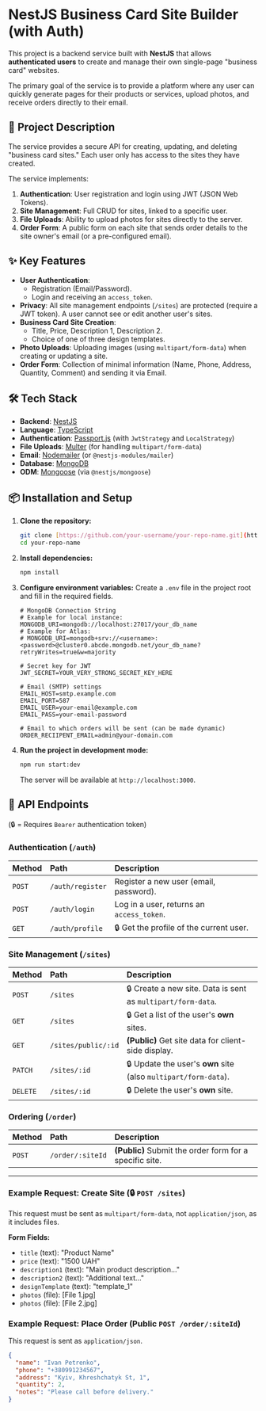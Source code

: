 # NestJS Business Card Site Builder (with Auth)

This project is a backend service built with **NestJS** that allows **authenticated users** to create and manage their own single-page "business card" websites.

The primary goal of the service is to provide a platform where any user can quickly generate pages for their products or services, upload photos, and receive orders directly to their email.

## 🚀 Project Description

The service provides a secure API for creating, updating, and deleting "business card sites." Each user only has access to the sites they have created.

The service implements:
1.  **Authentication**: User registration and login using JWT (JSON Web Tokens).
2.  **Site Management**: Full CRUD for sites, linked to a specific user.
3.  **File Uploads**: Ability to upload photos for sites directly to the server.
4.  **Order Form**: A public form on each site that sends order details to the site owner's email (or a pre-configured email).

## ✨ Key Features

* **User Authentication**:
    * Registration (Email/Password).
    * Login and receiving an `access_token`.
* **Privacy**: All site management endpoints (`/sites`) are protected (require a JWT token). A user cannot see or edit another user's sites.
* **Business Card Site Creation**:
    * Title, Price, Description 1, Description 2.
    * Choice of one of three design templates.
* **Photo Uploads**: Uploading images (using `multipart/form-data`) when creating or updating a site.
* **Order Form**: Collection of minimal information (Name, Phone, Address, Quantity, Comment) and sending it via Email.

## 🛠 Tech Stack

* **Backend**: [NestJS](https://nestjs.com/)
* **Language**: [TypeScript](https://www.typescriptlang.org/)
* **Authentication**: [Passport.js](https://www.passportjs.org/) (with `JwtStrategy` and `LocalStrategy`)
* **File Uploads**: [Multer](https://github.com/expressjs/multer) (for handling `multipart/form-data`)
* **Email**: [Nodemailer](https://nodemailer.com/) (or `@nestjs-modules/mailer`)
* **Database**: [MongoDB](https://www.mongodb.com/)
* **ODM**: [Mongoose](https://mongoosejs.com/) (via `@nestjs/mongoose`)

## 📦 Installation and Setup

1.  **Clone the repository:**
    ```bash
    git clone [https://github.com/your-username/your-repo-name.git](https://github.com/your-username/your-repo-name.git)
    cd your-repo-name
    ```

2.  **Install dependencies:**
    ```bash
    npm install
    ```

3.  **Configure environment variables:**
    Create a `.env` file in the project root and fill in the required fields.

    ```.env
    # MongoDB Connection String
    # Example for local instance:
    MONGODB_URI=mongodb://localhost:27017/your_db_name
    # Example for Atlas:
    # MONGODB_URI=mongodb+srv://<username>:<password>@cluster0.abcde.mongodb.net/your_db_name?retryWrites=true&w=majority

    # Secret key for JWT
    JWT_SECRET=YOUR_VERY_STRONG_SECRET_KEY_HERE

    # Email (SMTP) settings
    EMAIL_HOST=smtp.example.com
    EMAIL_PORT=587
    EMAIL_USER=your-email@example.com
    EMAIL_PASS=your-email-password

    # Email to which orders will be sent (can be made dynamic)
    ORDER_RECIIPENT_EMAIL=admin@your-domain.com
    ```

4.  **Run the project in development mode:**
    ```bash
    npm run start:dev
    ```
    The server will be available at `http://localhost:3000`.

## 📖 API Endpoints

(🔒 = Requires `Bearer` authentication token)

### Authentication (`/auth`)

| Method | Path | Description |
| :--- | :--- | :--- |
| `POST` | `/auth/register` | Register a new user (email, password). |
| `POST` | `/auth/login` | Log in a user, returns an `access_token`. |
| `GET` | `/auth/profile` | 🔒 Get the profile of the current user. |

### Site Management (`/sites`)

| Method | Path | Description |
| :--- | :--- | :--- |
| `POST` | `/sites` | 🔒 Create a new site. Data is sent as `multipart/form-data`. |
| `GET` | `/sites` | 🔒 Get a list of the user's **own** sites. |
| `GET` | `/sites/public/:id` | **(Public)** Get site data for client-side display. |
| `PATCH` | `/sites/:id` | 🔒 Update the user's **own** site (also `multipart/form-data`). |
| `DELETE` | `/sites/:id` | 🔒 Delete the user's **own** site. |

### Ordering (`/order`)

| Method | Path | Description |
| :--- | :--- | :--- |
| `POST` | `/order/:siteId` | **(Public)** Submit the order form for a specific site. |

---

### Example Request: Create Site (🔒 `POST /sites`)

This request must be sent as `multipart/form-data`, not `application/json`, as it includes files.

**Form Fields:**

* `title` (text): "Product Name"
* `price` (text): "1500 UAH"
* `description1` (text): "Main product description..."
* `description2` (text): "Additional text..."
* `designTemplate` (text): "template_1"
* `photos` (file): [File 1.jpg]
* `photos` (file): [File 2.jpg]

### Example Request: Place Order (Public `POST /order/:siteId`)

This request is sent as `application/json`.

```json
{
  "name": "Ivan Petrenko",
  "phone": "+380991234567",
  "address": "Kyiv, Khreshchatyk St, 1",
  "quantity": 2,
  "notes": "Please call before delivery."
}

